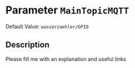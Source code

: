 # Parameter `MainTopicMQTT`
Default Value: `wasserzaehler/GPIO`

## Description
Please fill me with an explanation and useful links

